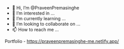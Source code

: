 - 👋 Hi, I’m @PraveenPremasinghe
- 👀 I’m interested in ...
- 🌱 I’m currently learning ...
- 💞️ I’m looking to collaborate on ...
- 📫 How to reach me ...

Portfolio - https://praveenpremasinghe-me.netlify.app/ 
<!---
PraveenPremasinghe/PraveenPremasinghe is a ✨ special ✨ repository because its `README.md` (this file) appears on your GitHub profile.
You can click the Preview link to take a look at your changes.
--->
